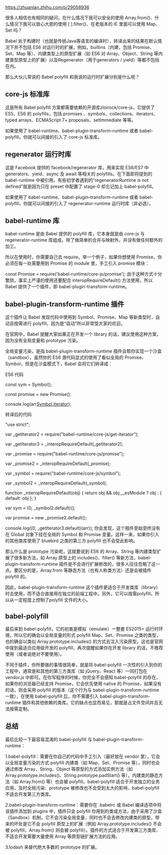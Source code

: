 
https://zhuanlan.zhihu.com/p/29058936

很多人相信也有相同的疑问，在什么情况下我可以安全的使用 Array.from()、什么情况下我可以放心大胆的使用 [ ].filter()、在老版本的 IE 里面可以使用 Map、Set 吗？



Babel 处于构建时（也就是传统Java等语言的编译时），转译出来的结果在默认情况下并不包括 ES6 对运行时的扩展，例如，builtins（内建，包括 Promise、Set、Map 等）、内建类型上的原型扩展（如 ES6 对 Array、Object、String 等内建类型原型上的扩展）以及Regenerator（用于generators / yield）等都不包括在内。

那么大伙儿常说的 Babel polyfill 和我说的运行时扩展分别是什么呢？



## core-js 标准库

这是所有 Babel polyfill 方案都需要依赖的开源库zloirock/core-js，它提供了 ES5、ES6 的 polyfills，包括 promises 、symbols、collections、iterators、typed arrays、ECMAScript 7+ proposals、setImmediate 等等。

如果使用了 babel-runtime、babel-plugin-transform-runtime 或者 babel-polyfill，你就可以间接的引入了 core-js 标准库。



## regenerator 运行时库

这是 Facebook 提供的 facebook/regenerator 库，用来实现 ES6/ES7 中 generators、yield、async 及 await 等相关的 polyfills。在下面即将提到的 babel-runtime 中被引用。有些初学者遇到的“regeneratorRuntime is not defined”就是因为只在 preset 中配置了 stage-0 却忘记加上 babel-polyfill。

如果使用了 babel-runtime、babel-plugin-transform-runtime 或者 babel-polyfill，你就可以间接的引入了 regenerator-runtime 运行时库（非必选）。



## babel-runtime 库

babel-runtime 是由 Babel 提供的 polyfill 库，它本身就是由 core-js 与 regenerator-runtime 库组成，除了做简单的合并与映射外，并没有做任何额外的加工。

所以在使用时，你需要自己去 require，举一个例子，如果你想使用 Promise，你必须在每一处需要用到 Promise 的 module 里，手工引入 promise 模块：

const Promise = require('babel-runtime/core-js/promise');
由于这种方式十分繁琐，事实上严谨的使用还要配合 interopRequireDefault() 方法使用，所以 Babel 提供了一个插件，即 babel-plugin-transform-runtime。



## babel-plugin-transform-runtime 插件

这个插件让 Babel 发现代码中使用到 Symbol、Promise、Map 等新类型时，自动且按需进行 polyfill，因为是“自动”所以非常受大家的欢迎。

在官网中，Babel 提醒大家如果正在开发一个 library 的话，建议使用这种方案，因为没有全局变量和 prototype 污染。

全局变量污染，是指 babel-plugin-transform-runtime 插件会帮你实现一个沙盒（sandbox），虽然你的 ES6 源代码显式的使用了看似全局的 Promise、Symbol，但是在沙盒模式下，Babel 会将它们转译成：

ES6 代码

const sym = Symbol();

const promise = new Promise();

console.log(arr[Symbol.iterator]());


转译后的代码

"use strict";

var _getIterator2 = require("babel-runtime/core-js/get-iterator");

var _getIterator3 = _interopRequireDefault(_getIterator2);

var _promise = require("babel-runtime/core-js/promise");

var _promise2 = _interopRequireDefault(_promise);

var _symbol = require("babel-runtime/core-js/symbol");

var _symbol2 = _interopRequireDefault(_symbol);

function _interopRequireDefault(obj) { return obj && obj.__esModule ? obj : { default: obj }; }

var sym = (0, _symbol2.default)();

var promise = new _promise2.default();

console.log((0, _getIterator3.default)(arr));
你会发现，这个插件至始至终没有在 Global 对象下挂在全局的 Symbol 和 Promise 变量。这样一来，如果你引入的其他类库使用了 bluebird 之类的第三方 polyfill 也不会受此影响。

那么什么是 prototype 污染呢，这就要说到 ES6 的 Array、String 等内建类型扩展了很多新方法，如 Array 原型上的 includes()、filter() 等新方法，babel-plugin-transform-runtime 插件是不会进行扩展修改的，很多人往往忽略了这一点。要区分的是，Array.from 等静态方法（也有人称类方法）还是会被插件 polyfill 的。

因此，babel-plugin-transform-runtime 这个插件更适合于开发类库（library）时去使用，而不适合直接用在独立的前端工程中。另外，它可以按需polyfill，所以从一定程度上控制了polyfill 文件的大小。



## babel-polyfill

最后来到 babel-polyfill，它的初衷是模拟（emulate）一整套 ES2015+ 运行时环境，所以它的确会以全局变量的形式 polyfill Map、Set、Promise 之类的类型，也的确会以类似 Array.prototype.includes() 的方式去注入污染原型，这也是官网中提到最适合应用级开发的 polyfill，再次提醒如果你在开发 library 的话，不推荐使用（或者说绝对不要使用）。

不同于插件，你所要做的事情很简单，就是将 babel-polyfill 一次性的引入到你的工程中，通常是和其他的第三方类库（如 jQuery、React 等）一同打包在 vendor.js 中即可。在你写程序的时候，你完全不会感知 babel-polyfill 的存在，如果你的浏览器已经支持 Promise，它会优先使用 native 的 Promise，如果没有的话，则会采用 polyfill 的版本（这个行为与 babel-plugin-transform-runtime 一致），在使用 babel-polyfill 后，你不需要引入 babel-plugin-transform-runtime 插件和其他依赖的类库。它的缺点也显而易见，那就是占文件空间并且无法按需定制。



## 总结

最后比较一下最容易混淆的 babel-polyfill 与 babel-plugin-transform-runtime：

1.babel-polyfill：需要在你自己的代码中手工引入（最好放在 vendor 里），它会以全局变量污染的方式 polyfill 内建类（如 Map、Set、Promise 等），同时也会通过修改 Array、String、Object 等原型的方式添加实例方法（如 Array.prototype.includes()、String.prototype.padStart() 等），内建类的静态方法（如 Array.from() 等）也会被 polyfill。babel-polyfill 适合于开发独立的业务应用，及时全局污染、prototype 被修改也不会受到太大的影响，babel-polyfill 不适合开发第三方类库。

2.babel-plugin-transform-runtime：需要你在 .babelrc 或 Babel 编译选项中将该插件添加到 plugins 中，插件只会 polyfill 你用到的类或方法，由于采用了沙盒（Sandbox）机制，它不会污染全局变量，同时也不会去修改内建类的原型，带来的坏处是它不会 polyfill 原型上的扩展（例如 Array.prototype.includes() 不会被 polyfill，Array.from() 则会被 polyfill）。插件的方式适合于开发第三方类库，不适合开发需要大量使用 Array 等原型链扩展方法的应用。

3.lodash 来替代绝大多数的 prototype 的扩展。




